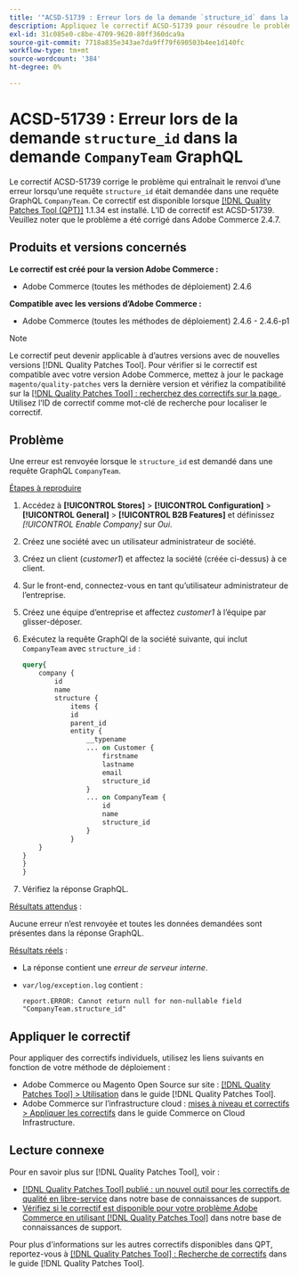 ```yaml
---
title: '"ACSD-51739 : Erreur lors de la demande `structure_id` dans la demande GraphQL "CompanyTeam`"'
description: Appliquez le correctif ACSD-51739 pour résoudre le problème Adobe Commerce en raison duquel une erreur est renvoyée lorsque le `structure_id` est demandé dans une requête GraphQL "CompanyTeam`.
exl-id: 31c085e0-c8be-4709-9620-80ff360dca9a
source-git-commit: 7718a835e343ae7da9ff79f690503b4ee1d140fc
workflow-type: tm+mt
source-wordcount: '384'
ht-degree: 0%

---
```


# ACSD-51739 : Erreur lors de la demande `structure_id` dans la demande `CompanyTeam` GraphQL

Le correctif ACSD-51739 corrige le problème qui entraînait le renvoi d’une erreur lorsqu’une requête `structure_id` était demandée dans une requête GraphQL `CompanyTeam`. Ce correctif est disponible lorsque [[!DNL Quality Patches Tool (QPT)]](/help/announcements/adobe-commerce-announcements/magento-quality-patches-released-new-tool-to-self-serve-quality-patches.md) 1.1.34 est installé. L’ID de correctif est ACSD-51739. Veuillez noter que le problème a été corrigé dans Adobe Commerce 2.4.7.

## Produits et versions concernés

**Le correctif est créé pour la version Adobe Commerce :**

* Adobe Commerce (toutes les méthodes de déploiement) 2.4.6

**Compatible avec les versions d’Adobe Commerce :**

* Adobe Commerce (toutes les méthodes de déploiement) 2.4.6 - 2.4.6-p1

>[!NOTE]
>
>Le correctif peut devenir applicable à d’autres versions avec de nouvelles versions [!DNL Quality Patches Tool]. Pour vérifier si le correctif est compatible avec votre version Adobe Commerce, mettez à jour le package `magento/quality-patches` vers la dernière version et vérifiez la compatibilité sur la [[!DNL Quality Patches Tool] : recherchez des correctifs sur la page ](https://experienceleague.adobe.com/tools/commerce-quality-patches/index.html). Utilisez l’ID de correctif comme mot-clé de recherche pour localiser le correctif.

## Problème

Une erreur est renvoyée lorsque le `structure_id` est demandé dans une requête GraphQL `CompanyTeam`.

<u>Étapes à reproduire</u>

1. Accédez à **[!UICONTROL Stores]** > **[!UICONTROL Configuration]** > **[!UICONTROL General]** > **[!UICONTROL B2B Features]** et définissez *[!UICONTROL Enable Company]* sur *Oui*.
1. Créez une société avec un utilisateur administrateur de société.
1. Créez un client (*customer1*) et affectez la société (créée ci-dessus) à ce client.
1. Sur le front-end, connectez-vous en tant qu’utilisateur administrateur de l’entreprise.
1. Créez une équipe d’entreprise et affectez *customer1* à l’équipe par glisser-déposer.
1. Exécutez la requête GraphQl de la société suivante, qui inclut `CompanyTeam` avec `structure_id` :

   ```GraphQL
   query{
       company {
           id
           name
           structure {
               items {
               id
               parent_id
               entity {
                   __typename
                   ... on Customer {
                       firstname
                       lastname
                       email
                       structure_id
                   }
                   ... on CompanyTeam {
                       id
                       name
                       structure_id
                   }
               }
       }
   }
   }
   }
   ```

1. Vérifiez la réponse GraphQL.

<u>Résultats attendus</u> :

Aucune erreur n’est renvoyée et toutes les données demandées sont présentes dans la réponse GraphQL.

<u>Résultats réels</u> :

* La réponse contient une *erreur de serveur interne*.
* `var/log/exception.log` contient :

  ```
  report.ERROR: Cannot return null for non-nullable field "CompanyTeam.structure_id"
  ```

## Appliquer le correctif

Pour appliquer des correctifs individuels, utilisez les liens suivants en fonction de votre méthode de déploiement :

* Adobe Commerce ou Magento Open Source sur site : [[!DNL Quality Patches Tool] > Utilisation](https://experienceleague.adobe.com/docs/commerce-operations/tools/quality-patches-tool/usage.html) dans le guide [!DNL Quality Patches Tool].
* Adobe Commerce sur l’infrastructure cloud : [mises à niveau et correctifs > Appliquer les correctifs](https://experienceleague.adobe.com/docs/commerce-cloud-service/user-guide/develop/upgrade/apply-patches.html) dans le guide Commerce on Cloud Infrastructure.

## Lecture connexe

Pour en savoir plus sur [!DNL Quality Patches Tool], voir :

* [[!DNL Quality Patches Tool] publié : un nouvel outil pour les correctifs de qualité en libre-service](/help/announcements/adobe-commerce-announcements/magento-quality-patches-released-new-tool-to-self-serve-quality-patches.md) dans notre base de connaissances de support.
* [Vérifiez si le correctif est disponible pour votre problème Adobe Commerce en utilisant  [!DNL Quality Patches Tool]](/help/support-tools/patches-available-in-qpt-tool/check-patch-for-magento-issue-with-magento-quality-patches.md) dans notre base de connaissances de support.

Pour plus d&#39;informations sur les autres correctifs disponibles dans QPT, reportez-vous à [[!DNL Quality Patches Tool] : Recherche de correctifs](https://experienceleague.adobe.com/tools/commerce-quality-patches/index.html) dans le guide [!DNL Quality Patches Tool].
